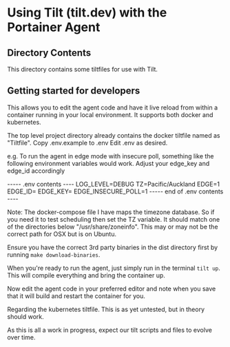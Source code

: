 # Using Tilt (tilt.dev) with the Portainer Agent

## Directory Contents
This directory contains some tiltfiles for use with Tilt.

## Getting started for developers
This allows you to edit the agent code and have it live reload from within a container running in your local environment.
It supports both docker and kubernetes.

The top level project directory already contains the docker tiltfile named as "Tiltfile".
Copy .env.example to .env
Edit .env as desired.

e.g.  To run the agent in edge mode with insecure poll, something like the following environment variables would work.
Adjust your edge_key and edge_id accordingly

----- .env contents ----
LOG_LEVEL=DEBUG
TZ=Pacific/Auckland
EDGE=1
EDGE_ID=<your edge id>
EDGE_KEY=<your edge key>
EDGE_INSECURE_POLL=1
----- end of .env contents ----

Note: The docker-compose file I have maps the timezone database.  So if you need it to test scheduling then set the TZ variable.
It should match one of the directories below "/usr/share/zoneinfo".   This may or may not be the correct path for OSX but is on Ubuntu.

Ensure you have the correct 3rd party binaries in the dist directory first by running `make download-binaries`.

When you're ready to run the agent, just simply run in the terminal `tilt up`.  This will compile everything and bring the container up.

Now edit the agent code in your preferred editor and note when you save that it will build and restart the container for you.

Regarding the kubernetes tiltfile.  This is as yet untested, but in theory should work.

As this is all a work in progress, expect our tilt scripts and files to evolve over time.
